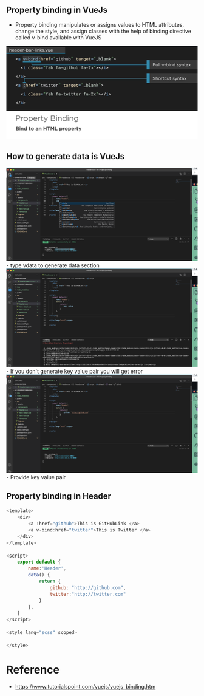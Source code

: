 ## Property binding in VueJs ##
- Property binding manipulates or assigns values to HTML attributes, change the style, and assign classes with the help of binding directive called v-bind available with VueJS

<img src="img/img1.png" />


## How to generate data is VueJs ##
<img src="img/img2.png" />
- type vdata to generate data section

<img src="img/img3.png" />
- If you don't generate key value pair you will get error

<img src="img/img4.png" />
- Provide key value pair

## Property binding in Header ## 
```js
<template>
    <div>
        <a :href="github">This is GitHubLink </a>
        <a v-bind:href="twitter">This is Twitter </a>
    </div>
</template>

<script>
    export default {
        name:'Header',
        data() {
            return {
                github: "http://github.com",
                twitter:"http://twitter.com"
            }
        },
    }
</script>

<style lang="scss" scoped>

</style>
```

# Reference 
- https://www.tutorialspoint.com/vuejs/vuejs_binding.htm